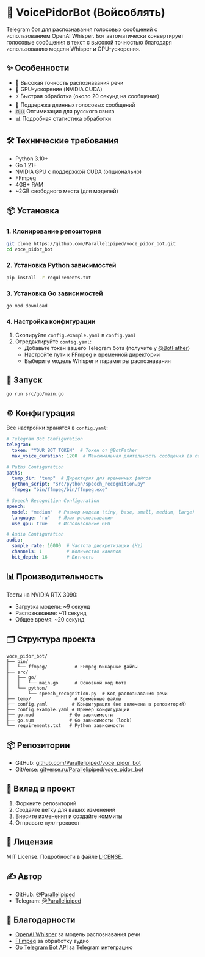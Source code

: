 # 🎤 VoicePidorBot (Войсоблять)

Telegram бот для распознавания голосовых сообщений с использованием OpenAI Whisper. Бот автоматически конвертирует голосовые сообщения в текст с высокой точностью благодаря использованию модели Whisper и GPU-ускорения.

## ✨ Особенности
- 🎯 Высокая точность распознавания речи
- 🚀 GPU-ускорение (NVIDIA CUDA)
- ⚡ Быстрая обработка (около 20 секунд на сообщение)
- 🔄 Поддержка длинных голосовых сообщений
- 🇷🇺 Оптимизация для русского языка
- 📊 Подробная статистика обработки

## 🛠 Технические требования
- Python 3.10+
- Go 1.21+
- NVIDIA GPU с поддержкой CUDA (опционально)
- FFmpeg
- 4GB+ RAM
- ~2GB свободного места (для моделей)

## 📦 Установка

### 1. Клонирование репозитория
```bash
git clone https://github.com/Parallelipiped/voce_pidor_bot.git
cd voce_pidor_bot
```

### 2. Установка Python зависимостей
```bash
pip install -r requirements.txt
```

### 3. Установка Go зависимостей
```bash
go mod download
```

### 4. Настройка конфигурации
1. Скопируйте `config.example.yaml` в `config.yaml`
2. Отредактируйте `config.yaml`:
   - Добавьте токен вашего Telegram бота (получите у [@BotFather](https://t.me/BotFather))
   - Настройте пути к FFmpeg и временной директории
   - Выберите модель Whisper и параметры распознавания

## 🚀 Запуск
```bash
go run src/go/main.go
```

## ⚙️ Конфигурация
Все настройки хранятся в `config.yaml`:

```yaml
# Telegram Bot Configuration
telegram:
  token: "YOUR_BOT_TOKEN"  # Токен от @BotFather
  max_voice_duration: 1200  # Максимальная длительность сообщения (в секундах)

# Paths Configuration
paths:
  temp_dir: "temp"  # Директория для временных файлов
  python_script: "src/python/speech_recognition.py"
  ffmpeg: "bin/ffmpeg/bin/ffmpeg.exe"

# Speech Recognition Configuration
speech:
  model: "medium"  # Размер модели (tiny, base, small, medium, large)
  language: "ru"   # Язык распознавания
  use_gpu: true    # Использование GPU

# Audio Configuration
audio:
  sample_rate: 16000  # Частота дискретизации (Hz)
  channels: 1         # Количество каналов
  bit_depth: 16       # Битность
```

## 📊 Производительность
Тесты на NVIDIA RTX 3090:
- Загрузка модели: ~9 секунд
- Распознавание: ~11 секунд
- Общее время: ~20 секунд

## 🗂 Структура проекта
```
voce_pidor_bot/
├── bin/
│   └── ffmpeg/          # FFmpeg бинарные файлы
├── src/
│   ├── go/
│   │   └── main.go      # Основной код бота
│   └── python/
│       └── speech_recognition.py  # Код распознавания речи
├── temp/                # Временные файлы
├── config.yaml         # Конфигурация (не включена в репозиторий)
├── config.example.yaml # Пример конфигурации
├── go.mod             # Go зависимости
├── go.sum             # Go зависимости (lock)
└── requirements.txt   # Python зависимости
```

## 📦 Репозитории
- GitHub: [github.com/Parallelipiped/voce_pidor_bot](https://github.com/Parallelipiped/voce_pidor_bot)
- GitVerse: [gitverse.ru/Parallelipiped/voce_pidor_bot](https://gitverse.ru/Parallelipiped/voce_pidor_bot)

## 🤝 Вклад в проект
1. Форкните репозиторий
2. Создайте ветку для ваших изменений
3. Внесите изменения и создайте коммиты
4. Отправьте пулл-реквест

## 📝 Лицензия
MIT License. Подробности в файле [LICENSE](LICENSE).

## ✍️ Автор
- GitHub: [@Parallelipiped](https://github.com/Parallelipiped)
- Telegram: [@Parallelipiped](https://t.me/Parallelipiped)

## 🙏 Благодарности
- [OpenAI Whisper](https://github.com/openai/whisper) за модель распознавания речи
- [FFmpeg](https://ffmpeg.org/) за обработку аудио
- [Go Telegram Bot API](https://github.com/go-telegram-bot-api/telegram-bot-api) за Telegram интеграцию
